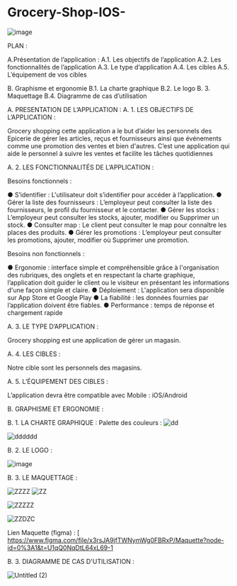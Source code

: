 # Grocery-Shop-IOS-

![image](https://user-images.githubusercontent.com/66943287/199100954-a02a29a2-9674-4414-b925-8414696ebcb0.png)

 PLAN :

A.Présentation de l’application :
A.1. Les objectifs de l’application
A.2. Les fonctionnalités de l’application
A.3. Le type d’application 
A.4. Les cibles 
A.5. L’équipement de vos cibles

B. Graphisme et ergonomie
B.1. La charte graphique
B.2. Le logo 
B. 3. Maquettage
B.4. Diagramme de cas d’utilisation 




A. PRESENTATION DE L’APPLICATION :
A. 1. LES OBJECTIFS DE L’APPLICATION :

Grocery shopping cette application a le but d’aider les personnels des Epicerie de gérer les articles, reçus et fournisseurs ainsi que événements comme une promotion des ventes et bien d'autres. C’est une application qui aide le personnel à suivre les ventes et facilite les tâches quotidiennes

A. 2. LES FONCTIONNALITÉS DE L’APPLICATION :

Besoins fonctionnels :
    
● S’identifier :
L'utilisateur doit s’identifier pour accéder à l’application.
● Gérer la liste des fournisseurs :
L’employeur peut consulter la liste des fournisseurs, le profil du fournisseur et le contacter.
● Gérer les stocks :
L’employeur peut consulter les stocks, ajouter, modifier ou
Supprimer un stock.
● Consulter map :
Le client peut consulter le map pour connaître les places des produits.
● Gérer les promotions :
L’employeur peut consulter les promotions, ajouter, modifier où
Supprimer une promotion.


Besoins non fonctionnels :

● Ergonomie : interface simple et compréhensible grâce à l'organisation des rubriques, des onglets et en respectant la charte graphique, l’application doit guider le client ou le visiteur en présentant les informations d'une façon simple et claire.
● Déploiement : L'application sera disponible sur App Store et Google Play
● La fiabilité : les données fournies par l’application doivent être fiables.
● Performance : temps de réponse et chargement rapide

A. 3. LE TYPE D’APPLICATION :

Grocery shopping est une application de gérer un magasin.

A. 4. LES CIBLES :

Notre cible sont les personnels des magasins.


A. 5. L’ÉQUIPEMENT DES CIBLES :

L’application devra être compatible avec Mobile : iOS/Android



B. GRAPHISME ET ERGONOMIE :

B. 1. LA CHARTE GRAPHIQUE :
Palette des couleurs :
![dd](https://user-images.githubusercontent.com/64777337/210187514-31d2376f-e2f7-46f6-9f3f-e16a9b6a282d.png)

![dddddd](https://user-images.githubusercontent.com/64777337/210187525-b5aa7af9-ae73-4065-9fa0-c724584a1b08.png)


B. 2. LE LOGO :

![image](https://user-images.githubusercontent.com/66943287/199099688-a48d4773-816c-4b2f-9f04-3575bfc37437.png)

 B. 3. LE MAQUETTAGE :

 ![ZZZZ](https://user-images.githubusercontent.com/64777337/210187442-5269056c-4c1d-4c31-a7ab-b716e7e9c40d.png)
![ZZ](https://user-images.githubusercontent.com/64777337/210187447-90db1407-4c19-44f2-b4d3-68351a88072f.png)

![ZZZZZ](https://user-images.githubusercontent.com/64777337/210187451-25dc14de-6eaf-41a2-a56c-e4dee14e2004.png)


![ZZDZC](https://user-images.githubusercontent.com/64777337/210187452-7ecf6d01-a392-4352-aa13-7d0299dd9e22.png)


Lien Maquette (figma) :
[
https://www.figma.com/file/x3rsJA9jfTWNymWg0FBRxP/Maquette?node-id=0%3A1&t=U1qQ0NqDtL64xL69-1

B. 3. DIAGRAMME DE CAS D'UTILISATION :


![Untitled (2)](https://user-images.githubusercontent.com/64777337/200172762-15a93faf-9657-447c-81d9-508150b1dcf3.png)

